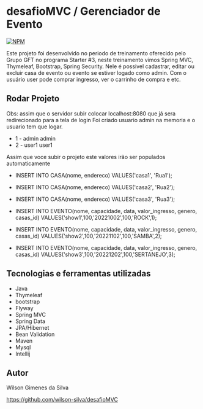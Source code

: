 # desafioMVC / Gerenciador de Evento
[![NPM](https://img.shields.io/npm/l/react)](https://github.com/wilson-silva/desafioMVC/blob/main/LICENSE)

Este projeto foi desenvolvido no periodo de treinamento oferecido pelo Grupo GFT no programa
Starter #3, neste treinamento vimos Spring MVC, Thymeleaf, Bootstrap, Spring Security.
Nele é possivel cadastrar, editar ou excluir casa de evento ou evento se estiver logado como admin.
Com o usuário user pode comprar ingresso, ver o carrinho de compra e etc.

## Rodar Projeto
Obs: assim que o servidor subir colocar localhost:8080 que já sera redirecionado para a tela de login
Foi criado usuario admin na memoria e o usuario tem que logar.

* 1 - admin admin
* 2 - user1 user1


Assim que voce subir o projeto este valores irão ser populados automaticamente

* INSERT  INTO CASA(nome, endereco) VALUES('casa1', 'Rua1');
* INSERT  INTO CASA(nome, endereco) VALUES('casa2', 'Rua2');
* INSERT  INTO CASA(nome, endereco) VALUES('casa3', 'Rua3');

* INSERT  INTO EVENTO(nome, capacidade, data, valor_ingresso, genero, casas_id) VALUES('show1',100,'20221002',100,'ROCK',1);
* INSERT  INTO EVENTO(nome, capacidade, data, valor_ingresso, genero, casas_id) VALUES('show2',100,'20221102',100,'SAMBA',2);
* INSERT  INTO EVENTO(nome, capacidade, data, valor_ingresso, genero, casas_id) VALUES('show3',100,'20221202',100,'SERTANEJO',3);

## Tecnologias e ferramentas utilizadas
- Java
- Thymeleaf
- bootstrap
- Flyway
- Spring MVC
- Spring Data
- JPA/Hibernet
- Bean Validation
- Maven
- Mysql
- Intellij

## Autor

Wilson Gimenes da Silva

https://github.com/wilson-silva/desafioMVC